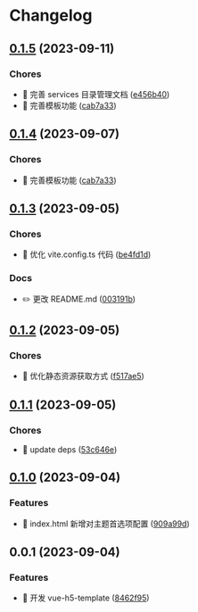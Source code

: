 # Changelog

## [0.1.5](https://github.com/l246804/vue-h5-template/compare/v0.1.3...v0.1.5) (2023-09-11)


### Chores

* 🤖 完善 services 目录管理文档 ([e456b40](https://github.com/l246804/vue-h5-template/commit/e456b40773cff9d2601cca9b37c4be7f9d04d264))
* 🤖 完善模板功能 ([cab7a33](https://github.com/l246804/vue-h5-template/commit/cab7a33b8a35070d9deb54012631b4b2271008de))

## [0.1.4](https://github.com/l246804/vue-h5-template/compare/v0.1.3...v0.1.4) (2023-09-07)


### Chores

* 🤖 完善模板功能 ([cab7a33](https://github.com/l246804/vue-h5-template/commit/cab7a33b8a35070d9deb54012631b4b2271008de))

## [0.1.3](https://github.com/l246804/vue-h5-template/compare/v0.1.2...v0.1.3) (2023-09-05)


### Chores

* 🤖 优化 vite.config.ts 代码 ([be4fd1d](https://github.com/l246804/vue-h5-template/commit/be4fd1d4ed12d4517e6dc199db2d2fc6ac72b856))


### Docs

* ✏️ 更改 README.md ([003191b](https://github.com/l246804/vue-h5-template/commit/003191b0c8594f777520d1b30dceb0b790aafc50))

## [0.1.2](https://github.com/l246804/vue-h5-template/compare/v0.1.1...v0.1.2) (2023-09-05)


### Chores

* 🤖 优化静态资源获取方式 ([f517ae5](https://github.com/l246804/vue-h5-template/commit/f517ae57e897e0b2cca6cb3a97d8c8379bfb0b19))

## [0.1.1](https://github.com/l246804/vue-h5-template/compare/v0.1.0...v0.1.1) (2023-09-05)


### Chores

* 🤖 update deps ([53c646e](https://github.com/l246804/vue-h5-template/commit/53c646e134e6a739bd196c91e9f7ae5e90e7bb98))

## [0.1.0](https://github.com/l246804/vue-h5-template/compare/v0.0.1...v0.1.0) (2023-09-04)


### Features

* 🎸 index.html 新增对主题首选项配置 ([909a99d](https://github.com/l246804/vue-h5-template/commit/909a99d9442c7635f26c4da8c125de9864cf5233))

## 0.0.1 (2023-09-04)


### Features

* 🎸 开发 vue-h5-template ([8462f95](https://github.com/l246804/vue-h5-template/commit/8462f95092e9862f346a0d8248d144411c02aafc))